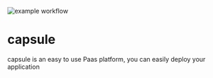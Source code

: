 ![example workflow](https://github.com/capsuleappcyou/capsule/actions/workflows/ci/badge.svg)
# capsule

capsule is an easy to use Paas platform, you can easily deploy your application
